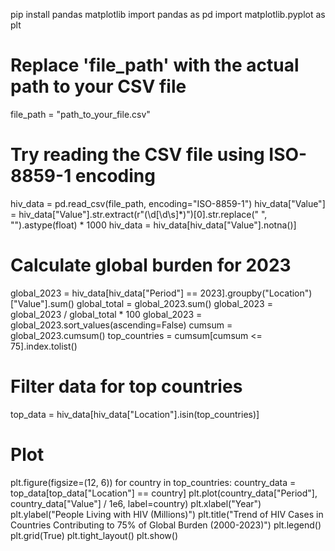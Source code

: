 pip install pandas matplotlib
import pandas as pd
import matplotlib.pyplot as plt

# Replace 'file_path' with the actual path to your CSV file
file_path = "path_to_your_file.csv"

# Try reading the CSV file using ISO-8859-1 encoding
hiv_data = pd.read_csv(file_path, encoding="ISO-8859-1")
hiv_data["Value"] = hiv_data["Value"].str.extract(r"(\d[\d\s]*)")[0].str.replace(" ", "").astype(float) * 1000
hiv_data = hiv_data[hiv_data["Value"].notna()]

# Calculate global burden for 2023
global_2023 = hiv_data[hiv_data["Period"] == 2023].groupby("Location")["Value"].sum()
global_total = global_2023.sum()
global_2023 = global_2023 / global_total * 100
global_2023 = global_2023.sort_values(ascending=False)
cumsum = global_2023.cumsum()
top_countries = cumsum[cumsum <= 75].index.tolist()

# Filter data for top countries
top_data = hiv_data[hiv_data["Location"].isin(top_countries)]

# Plot
plt.figure(figsize=(12, 6))
for country in top_countries:
    country_data = top_data[top_data["Location"] == country]
    plt.plot(country_data["Period"], country_data["Value"] / 1e6, label=country)
plt.xlabel("Year")
plt.ylabel("People Living with HIV (Millions)")
plt.title("Trend of HIV Cases in Countries Contributing to 75% of Global Burden (2000-2023)")
plt.legend()
plt.grid(True)
plt.tight_layout()
plt.show()
